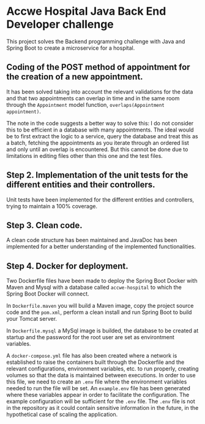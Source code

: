 # Accwe Hospital Java Back End Developer challenge

This project solves the Backend programming challenge with Java and Spring Boot to create a microservice for a hospital.

## Coding of the POST method of appointment for the creation of a new appointment.
It has been solved taking into account the relevant validations for the data and that two appointments can overlap in time and in the same room through the `Appointment` model function, `overlaps(Appointment appointment)`.

The note in the code suggests a better way to solve this:
I do not consider this to be efficient in a database with many appointments. The ideal would be to first extract the logic to a service, query the database and treat this as a batch, fetching the appointments as you iterate through an ordered list and only until an overlap is encountered. But this cannot be done due to limitations in editing files other than this one and the test files.

## Step 2. Implementation of the unit tests for the different entities and their controllers.
Unit tests have been implemented for the different entities and controllers, trying to maintain a 100% coverage.

## Step 3. Clean code.
A clean code structure has been maintained and JavaDoc has been implemented for a better understanding of the implemented functionalities.

## Step 4. Docker for deployment.
Two Dockerfile files have been made to deploy the Spring Boot Docker with Maven and Mysql with a database called `accwe-hospital` to which the Spring Boot Docker will connect.

In `Dockerfile.maven` you will build a Maven image, copy the project source code and the `pom.xml`, perform a clean install and run Spring Boot to build your Tomcat server.

In `Dockerfile.mysql` a MySql image is builded, the database to be created at startup and the password for the root user are set as environtment variables.


A `docker-compose.yml` file has also been created where a network is established to raise the containers built through the Dockerfile and the relevant configurations, environment variables, etc. to run properly, creating volumes so that the data is maintained between executions.
In order to use this file, we need to create an `.env` file where the environment variables needed to run the file will be set. An `example.env` file has been generated where these variables appear in order to facilitate the configuration. The example configuration will be sufficient for the `.env` file. The `.env` file is not in the repository as it could contain sensitive information in the future, in the hypothetical case of scaling the application.

